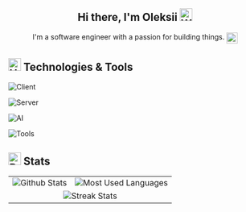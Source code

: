 <!--
**Aler1x/Aler1x** is a ✨ _special_ ✨ repository because its `README.md` (this file) appears on your GitHub profile.

Here are some ideas to get you started:

- 🔭 I’m currently working on ...
- 🌱 I’m currently learning ...
- 👯 I’m looking to collaborate on ...
- 🤔 I’m looking for help with ...
- 💬 Ask me about ...
- 📫 How to reach me: ...
- 😄 Pronouns: ...
- ⚡ Fun fact: ...
-->

<h2 align='center'>
  Hi there, I'm Oleksii <img src="https://raw.githubusercontent.com/Tarikul-Islam-Anik/Animated-Fluent-Emojis/master/Emojis/Hand%20gestures/Waving%20Hand.png" alt="Waving Hand" width="25" height="25" />
</h2>

<p align='center'>
I'm a software engineer with a passion for building things.
<img align='top' src="https://raw.githubusercontent.com/Tarikul-Islam-Anik/Animated-Fluent-Emojis/master/Emojis/Food/Teacup%20Without%20Handle.png" alt="Teacup Without Handle" width="22" height="22" />
</p>

## <img src="https://raw.githubusercontent.com/Tarikul-Islam-Anik/Animated-Fluent-Emojis/master/Emojis/Objects/Hammer%20and%20Wrench.png" alt="Hammer and Wrench" width="25" height="25" /> Technologies & Tools

![Client](https://go-skill-icons.vercel.app/api/icons?i=typescript,tailwind,react,nextjs,expo,vuejs,nuxt,pinia,clerk)

![Server](https://go-skill-icons.vercel.app/api/icons?i=nodejs,express,laravel,golang,mysql,postgresql,mongodb,supabase)

![AI](https://go-skill-icons.vercel.app/api/icons?i=claude,chatgpt,gemini)

![Tools](https://go-skill-icons.vercel.app/api/icons?i=git,github,vscode,docker,wsl,aws,vercel,figma)

## <img src="https://raw.githubusercontent.com/Tarikul-Islam-Anik/Animated-Fluent-Emojis/master/Emojis/Travel%20and%20places/Rocket.png" alt="Rocket" width="25" height="25" /> Stats

<table align="center">
  <tr>
    <td>
      <img src='https://github-readme-stats.vercel.app/api/?username=aler1x&theme=dark&hide_border=true&include_all_commits=true&count_private=true&show_icons=true&hide_title=true&icon_color=dadada&rank_icon=github' alt='Github Stats'>
    </td>
    <td>
      <img src='https://github-readme-stats.vercel.app/api/top-langs/?username=Aler1x&theme=dark&hide_border=true&include_all_commits=true&layout=compact' alt='Most Used Languages'>
    </td>
  </tr>
  <tr>
    <td colspan=2 align="center">
      <img src='https://github-readme-streak-stats.herokuapp.com/?user=Aler1x&theme=dark&hide_border=true&mode=weekly' alt='Streak Stats'>
    </td>
  </tr>
</table>
